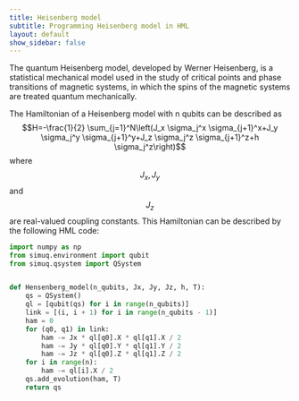 ```yaml
---
title: Heisenberg model
subtitle: Programming Heisenberg model in HML
layout: default
show_sidebar: false
---
```


The quantum Heisenberg model, developed by Werner Heisenberg, is a statistical mechanical model used in the study of critical points and phase transitions of magnetic systems, in which the spins of the magnetic systems are treated quantum mechanically. 

The Hamiltonian of a Heisenberg model with n qubits can be described as 
$$H=-\frac{1}{2} \sum_{j=1}^N\left(J_x \sigma_j^x \sigma_{j+1}^x+J_y \sigma_j^y \sigma_{j+1}^y+J_z \sigma_j^z \sigma_{j+1}^z+h \sigma_j^z\right)$$
where $$J_x, J_y$$ and $$J_z$$ are real-valued coupling constants. This Hamiltonian can be described by the following HML code:

```python
import numpy as np
from simuq.environment import qubit
from simuq.qsystem import QSystem


def Hensenberg_model(n_qubits, Jx, Jy, Jz, h, T):
    qs = QSystem()
    ql = [qubit(qs) for i in range(n_qubits)]
    link = [(i, i + 1) for i in range(n_qubits - 1)]
    ham = 0
    for (q0, q1) in link:
        ham -= Jx * ql[q0].X * ql[q1].X / 2
        ham -= Jy * ql[q0].Y * ql[q1].Y / 2
        ham -= Jz * ql[q0].Z * ql[q1].Z / 2
    for i in range(n):
        ham -= ql[i].X / 2
    qs.add_evolution(ham, T)
    return qs
```